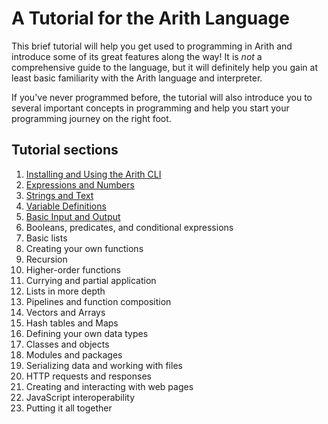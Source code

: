 # A Tutorial for the Arith Language

This brief tutorial will help you get used to programming in Arith and introduce some of its great features along the way! It is *not* a comprehensive guide to the language, but it will definitely help you gain at least basic familiarity with the Arith language and interpreter.

If you've never programmed before, the tutorial will also introduce you to several important concepts in programming and help you start your programming journey on the right foot.

## Tutorial sections

1. [Installing and Using the Arith CLI](/tutorial/basics.md)
2. [Expressions and Numbers](/tutorial/expressions.md)
3. [Strings and Text](/tutorial/strings.md)
4. [Variable Definitions](/tutorial/definitions.md)
5. [Basic Input and Output](/tutorial/input.md)
6. Booleans, predicates, and conditional expressions
7. Basic lists
8. Creating your own functions
9. Recursion
10. Higher-order functions
11. Currying and partial application
12. Lists in more depth
13. Pipelines and function composition
14. Vectors and Arrays
15. Hash tables and Maps
16. Defining your own data types
17. Classes and objects
18. Modules and packages
19. Serializing data and working with files
20. HTTP requests and responses
21. Creating and interacting with web pages
22. JavaScript interoperability
23. Putting it all together
